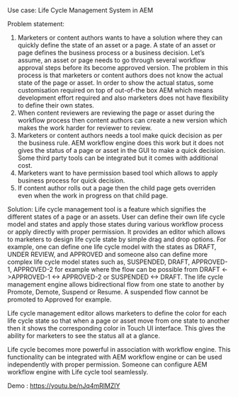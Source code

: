 Use case: Life Cycle Management System in AEM

Problem statement:
1. Marketers or content authors wants to have a solution where they can quickly define the state of an asset or a page. A state of an asset or page defines the
business process or a business decision. Let’s assume, an asset or page needs to go through several workflow approval steps before its become approved version. The problem
in this process is that marketers or content authors does not know the actual state of the page or asset. In order to show the actual status, some customisation required on top
of out-of-the box AEM which means development effort required and also marketers does not have flexibility to define their own states.
2. When content reviewers are reviewing the page or asset during the workflow process then content authors can create a new version which makes the work harder
for reviewer to review.
3. Marketers or content authors needs a tool make quick decision as per the business rule. AEM workflow engine does this work but it does not gives the status
of a page or asset in the GUI to make a quick decision. Some third party tools can be integrated but it comes with additional cost.
4. Marketers want to have permission based tool which allows to apply business process for quick decision.
5. If content author rolls out a page then the child page gets overriden even when the work in progress on that child page.

Solution:
Life cycle management tool is a feature which signifies the different states of a page or an assets. User can define their own life cycle model and states and apply those states during various workflow process or apply directly with proper permission.
It provides an editor which allows to marketers to design life cycle state by simple drag and drop options. For example, one can define one life cycle model with
the states as DRAFT, UNDER REVIEW, and APPROVED and someone also can define more complex life cycle model states such as, SUSPENDED, DRAFT, APPROVED-1, APPROVED-2
for example where the flow can be possible from DRAFT <->APPROVED-1 <-> APPROVED-2 or SUSPENDED <-> DRAFT. The life cycle management engine allows bidirectional
flow from one state to another by Promote, Demote, Suspend or Resume. A suspended flow cannot be promoted to Approved for example.

Life cycle management editor allows marketers to define the color for each life cycle state so that when a page or asset move from one state to another then
it shows the corresponding color in Touch UI interface. This gives the ability for marketers to see the status all at a glance.

Life cycle becomes more powerful in association with workflow engine. This functionality can be integrated with AEM workflow engine or can be used independently with proper permission.
Someone can configure AEM workflow engine with Life cycle tool seamlessly.

Demo : https://youtu.be/nJq4mRlMZlY
